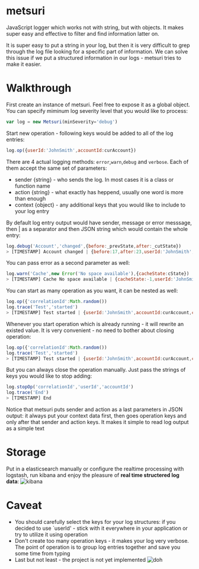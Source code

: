 # metsuri
JavaScript logger which works not with string, but with objects. It makes super easy and effective to filter and find information latter on.

It is super easy to put a string in your log, but then it is very difficult to grep through the log file looking for a specific part of information. We can solve this issue if we put a structured information in our logs - metsuri tries to make it easier.

# Walkthrough
First create an instance of metsuri. Feel free to expose it as a global object. You can specify miminum log severity level that you would like to process:
``` javascript
var log = new Metsuri(minSeverity='debug')
```
Start new operation - following keys would be added to all of the log entries:
``` javascript
log.op({userId:'JohnSmith',accountId:curAccount}) 
```
There are 4 actual logging methods: `error`,`warn`,`debug` and `verbose`. Each of them accept the same set of parameters:
- sender {string} - who sends the log. In most cases it is a class or function name
- action {string} - what exactly has heppend, usually one word is more than enough
- context {object} - any additional keys that you would like to include to your log entry

By default log entry output would have sender, message or error messsage, then | as a separator and then JSON string which would contain the whole entry:
``` javascript
log.debug('Account','changed',{before:_prevState,after:_cutState})
> [TIMESTAMP] Account changed | {before:17,after:23,userId:'JohnSmith',accountId:23,sender:'Account',action:'changed',}
```

You can pass error as a second parameter as well:
``` javascript
log.warn('Cache',new Error('No space available'),{cacheState:cState})
> [TIMESTAMP] Cache No space available | {cacheState:-1,userId:'JohnSmith',accountId:23,sender:'Cache',err:'Cache is broken',trace:"Error: Cache is broken\nat <anonymous>:2:4..."}
```
You can start as many operation as you want, it can be nested as well:
``` javascript
log.op({'correlationId':Math.random())
log.trace('Test','started') 
> [TIMESTAMP] Test started | {userId:'JohnSmith',accountId:curAccount,correlationId:0.8854716555215418,sender:'Test',action:'started'}
```

Whenever you start operation which is already running - it will rewrite an existed value. It is very convenient - no need to bother about closing operation:
``` javascript
log.op({'correlationId':Math.random())
log.trace('Test','started') 
> [TIMESTAMP] Test started | {userId:'JohnSmith',accountId:curAccount,correlationId:0.8237492183742932,sender:'Test',action:'started'}
```

But you can always close the operation manually. Just pass the strings of keys you would like to stop adding:
``` javascript
log.stopOp('correlationId','userId','accountId')
log.trace('End')
> [TIMESTAMP] End
```
Notice that metsuri puts sender and action as a last parameters in JSON output: it always put your context data first, then goes operation keys and only after that sender and action keys. It makes it simple to read log output as a simple text

# Storage
Put in a elasticsearch manually or configure the realtime processing with logstash, run kibana and enjoy the pleasure of **real time structered log data**:
![kibana](http://bezha.od.ua/wp-content/uploads/2012/04/Kibana.png)

# Caveat
- You should carefully select the keys for your log structures: if you decided to use `userId' - stick with it everywhere in your application or try to utilize it using operation
- Don't create too many operation keys - it makes your log very verbose. The point of operation is to group log entries together and save you some time from typing
- Last but not least - the project is not yet implemented ![doh](http://rafinhaea7arte.files.wordpress.com/2010/04/homer-doh.gif)

